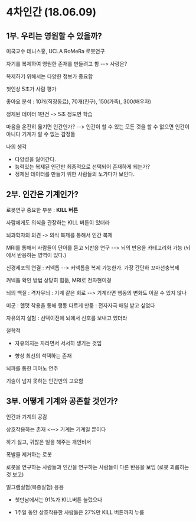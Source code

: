 # 4차인간 (18.06.09)

## 1부. 우리는 영원할 수 있을까?

미국교수 데니스홍, UCLA RoMeRa 로봇연구

자기를 복제하여 영원한 존재를 만들려고 함 --> 사랑은?

복제하기 위해서는 다양한 정보가 중요함

첫인상 5초가 사람 평가

좋아요 분석 : 10개(직장동료), 70개(친구), 150(가족), 300(배우자)

정제된 데이터 1만건 -> 5초 정도면 학습

마음을 온전히 옮기면 인간인가?
--> 인간이 할 수 있는 모든 것을 할 수 없으면 인간이 아니다
기계가 알 수 없는 감정들

나의 생각

- 다양성을 잃어간다.
- 능력있는 복제된 인간만 최종적으로 선택되어 존재하게 되는가?
- 정제된 데이터를 만들기 위한 사람들의 노가다가 보인다.



## 2부. 인간은 기계인가?
로봇연구 중요한 부분 : **KILL 버튼**

사람에게도 의식을 관장하는 KILL 버튼이 있더라

뇌과학자의 의견 -> 의식 복제를 통해서 인간 복제

MRI를 통해서 사람들이 단어를 듣고 뇌반응 연구  --> 뇌의 반응을 카테고리화 가능 (뇌에서 반응하는 영역이 있다.)

신경세포의 연결 : 커넥톱 --> 커넥톱을 복제 가능한가. 가장 간단하 꼬마선충복제

커넥톱 확인 방법 상당히 힘듦, MRI로 전자현미경

뇌의 백질 : 격자무늬 : 기계 같은 회로 --> 기계라면 행동의 변화도 이끌 수 있지 않나

미군 : 헬맷 착용을 통해 행동 다르게 만듦 : 전자자극 매일 받고 싶었다

자유의지 실험 : 선택이전에 뇌에서 신호를 보내고 있더라

철학적

 - 자유의지는 자라면서 서서히 생기는 것임

 - 향상 최선의 석택하는 존재

뇌파를 통한 피아노 연주

기술이 넘지 못하는 인간만의 고요함

## 3부. 어떻게 기계와 공존할 것인가?
인간과 기계의 공감

상호작용하는 존재 <--> 기계는 기계일 뿐이다

하기 싫고, 귀찮은 일을 해주는 개인비서

폭발물 제거하는 로봇

로봇을 연구하는 사람들과 인간을 연구하는 사람들이 다른 반응을 보임 (로봇 괴롭히는 것 보고)

밀그램실험(복종실험) 응용

 - 첫만남에서는 91%가 KILL버튼 눌렀으나

 - 1주일 동안 상호작용한 사람들은 27%만 KILL 버튼까지 누름